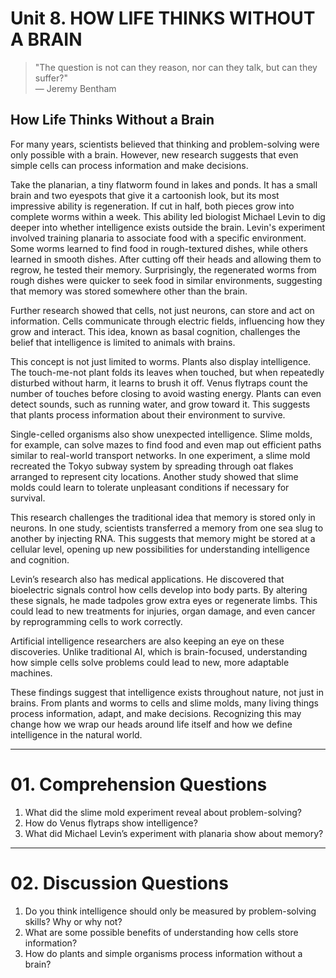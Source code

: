 # Unit 8. HOW LIFE THINKS WITHOUT A BRAIN  

> "The question is not can they reason, nor can they talk, but can they suffer?"  
> — Jeremy Bentham  

## How Life Thinks Without a Brain  

For many years, scientists believed that thinking and problem-solving were only possible with a brain. However, new research suggests that even simple cells can process information and make decisions.  

Take the planarian, a tiny flatworm found in lakes and ponds. It has a small brain and two eyespots that give it a cartoonish look, but its most impressive ability is regeneration. If cut in half, both pieces grow into complete worms within a week. This ability led biologist Michael Levin to dig deeper into whether intelligence exists outside the brain. Levin's experiment involved training planaria to associate food with a specific environment. Some worms learned to find food in rough-textured dishes, while others learned in smooth dishes. After cutting off their heads and allowing them to regrow, he tested their memory. Surprisingly, the regenerated worms from rough dishes were quicker to seek food in similar environments, suggesting that memory was stored somewhere other than the brain.  

Further research showed that cells, not just neurons, can store and act on information. Cells communicate through electric fields, influencing how they grow and interact. This idea, known as basal cognition, challenges the belief that intelligence is limited to animals with brains.  

This concept is not just limited to worms. Plants also display intelligence. The touch-me-not plant folds its leaves when touched, but when repeatedly disturbed without harm, it learns to brush it off. Venus flytraps count the number of touches before closing to avoid wasting energy. Plants can even detect sounds, such as running water, and grow toward it. This suggests that plants process information about their environment to survive.  

Single-celled organisms also show unexpected intelligence. Slime molds, for example, can solve mazes to find food and even map out efficient paths similar to real-world transport networks. In one experiment, a slime mold recreated the Tokyo subway system by spreading through oat flakes arranged to represent city locations. Another study showed that slime molds could learn to tolerate unpleasant conditions if necessary for survival.  

This research challenges the traditional idea that memory is stored only in neurons. In one study, scientists transferred a memory from one sea slug to another by injecting RNA. This suggests that memory might be stored at a cellular level, opening up new possibilities for understanding intelligence and cognition.  

Levin’s research also has medical applications. He discovered that bioelectric signals control how cells develop into body parts. By altering these signals, he made tadpoles grow extra eyes or regenerate limbs. This could lead to new treatments for injuries, organ damage, and even cancer by reprogramming cells to work correctly.  

Artificial intelligence researchers are also keeping an eye on these discoveries. Unlike traditional AI, which is brain-focused, understanding how simple cells solve problems could lead to new, more adaptable machines.  

These findings suggest that intelligence exists throughout nature, not just in brains. From plants and worms to cells and slime molds, many living things process information, adapt, and make decisions. Recognizing this may change how we wrap our heads around life itself and how we define intelligence in the natural world.  

---

# **01. Comprehension Questions**  

1. What did the slime mold experiment reveal about problem-solving?  
2. How do Venus flytraps show intelligence?  
3. What did Michael Levin’s experiment with planaria show about memory?  

---

# **02. Discussion Questions**  

1. Do you think intelligence should only be measured by problem-solving skills? Why or why not?  
2. What are some possible benefits of understanding how cells store information?  
3. How do plants and simple organisms process information without a brain?  
